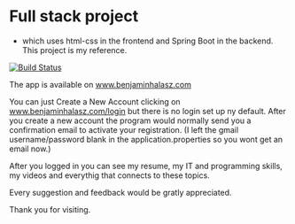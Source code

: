 # Full stack project 
- which uses html-css in the frontend and Spring Boot in the backend. This project is my reference.

[![Build Status](https://travis-ci.org/HuserB8927/full-stack-spring-boot-html-css.svg?branch=master)](https://travis-ci.org/HuserB8927/full-stack-spring-boot-html-css)

The app is available on www.benjaminhalasz.com <br>

You can just Create a New Account clicking on www.benjaminhalasz.com/login but there is no login set up ny default. After you create a new account the program would normally send you a confirmation email to activate your registration. (I left the gmail username/password blank in the application.properties so you wont get an email now.)<br>

After you logged in you can see my resume, my IT and programming skills, my videos and everythig that connects to these topics.

Every suggestion and feedback would be gratly appreciated. 

Thank you for visiting. 
